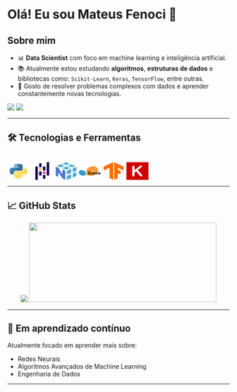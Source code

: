 # Olá! Eu sou Mateus Fenoci 👋

## Sobre mim

- 📊 **Data Scientist** com foco em machine learning e inteligência artificial.
- 📚 Atualmente estou estudando **algoritmos**, **estruturas de dados** e bibliotecas como: `Scikit-Learn`, `Keras`, `TensorFlow`, entre outras.
- 🎯 Gosto de resolver problemas complexos com dados e aprender constantemente novas tecnologias.

<div>
  <a href = "mailto:fenocimateus@gmail.com"><img src="https://img.shields.io/badge/-Gmail-D14836?style=for-the-badge&logo=gmail&logoColor=white" target="_blank"></a>
  <a href="https://www.linkedin.com/in/mateus-r-fenoci-ba0936232/" target="_blank"><img src="https://img.shields.io/badge/-LinkedIn-0077B5?style=for-the-badge&logo=linkedin&logoColor=white" target="_blank"></a>
</div>

---

## 🛠️ Tecnologias e Ferramentas

<div style="display: inline_block"><br>
  <img align="center" alt="Mf-Python" height="40" width="50" src="https://raw.githubusercontent.com/devicons/devicon/master/icons/python/python-original.svg">
  <img align="center" alt="Mf-Pandas" height="40" width="50" src="https://github.com/devicons/devicon/blob/master/icons/pandas/pandas-original.svg">
  <img align="center" alt="Mf-Numpy" height="40" width="50" src="https://github.com/devicons/devicon/blob/master/icons/numpy/numpy-original.svg">
  <img align="center" alt="Mf-ScikitLearn" height="40" width="50" src="https://github.com/devicons/devicon/blob/master/icons/scikitlearn/scikitlearn-original.svg">
  <img align="center" alt="Mf-TensorFlow" height="40" width="50" src="https://github.com/devicons/devicon/blob/master/icons/tensorflow/tensorflow-original.svg">
  <img align="center" alt="Mf-Keras" height="40" width="50" src="https://github.com/devicons/devicon/blob/master/icons/keras/keras-original.svg">
</div>

---

## 📈 GitHub Stats

<div align="center">
  <img height="180em" src="https://github-readme-stats.vercel.app/api?username=MateusFenoci&show_icons=true&theme=radical&include_all_commits=true&count_private=true&hide=contribs,prs"/>
  <img height="180em" width="425em" src="https://github-readme-stats.vercel.app/api/top-langs/?username=MateusFenoci&layout=compact&langs_count=7&theme=radical&hide=javascript,html"/>
</div>


---

## 🌱 Em aprendizado contínuo

Atualmente focado em aprender mais sobre:
- Redes Neurais
- Algoritmos Avançados de Machine Learning
- Engenharia de Dados

---

